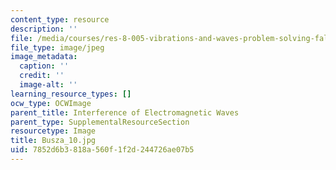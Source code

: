 ```yaml
---
content_type: resource
description: ''
file: /media/courses/res-8-005-vibrations-and-waves-problem-solving-fall-2012/7852d6b3818a560f1f2d244726ae07b5_Busza_10.jpg
file_type: image/jpeg
image_metadata:
  caption: ''
  credit: ''
  image-alt: ''
learning_resource_types: []
ocw_type: OCWImage
parent_title: Interference of Electromagnetic Waves
parent_type: SupplementalResourceSection
resourcetype: Image
title: Busza_10.jpg
uid: 7852d6b3-818a-560f-1f2d-244726ae07b5
---
```

